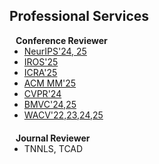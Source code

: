 ## Professional Services

<h4 style="margin:0 10px 0;">Conference Reviewer</h4>

<ul style="margin:0 0 20px;">
  <li><a href="https://neurips.cc/"><autocolor>NeurIPS'24, 25</autocolor></a></li>
  <li><a href="https://www.iros25.org/"><autocolor>IROS'25</autocolor></a></li>
  <li><a href="https://2025.ieee-icra.org/"><autocolor>ICRA'25</autocolor></a></li>
  <li><a href="https://acmmm2025.org/"><autocolor>ACM MM'25</autocolor></a></li>
  <li><a href="https://cvpr.thecvf.com/"><autocolor>CVPR'24</autocolor></a></li>
  <li><a href="https://bmvc2025.bmva.org/"><autocolor>BMVC'24,25</autocolor></a></li>
  <li><a href="https://wacv2025.thecvf.com/"><autocolor>WACV'22,23,24,25</autocolor></a></li>
</ul>

<h4 style="margin:0 10px 0;">Journal Reviewer</h4>

<ul style="margin:0 0 20px;">
  <li><autocolor>TNNLS, TCAD</autocolor></li>
</ul>
